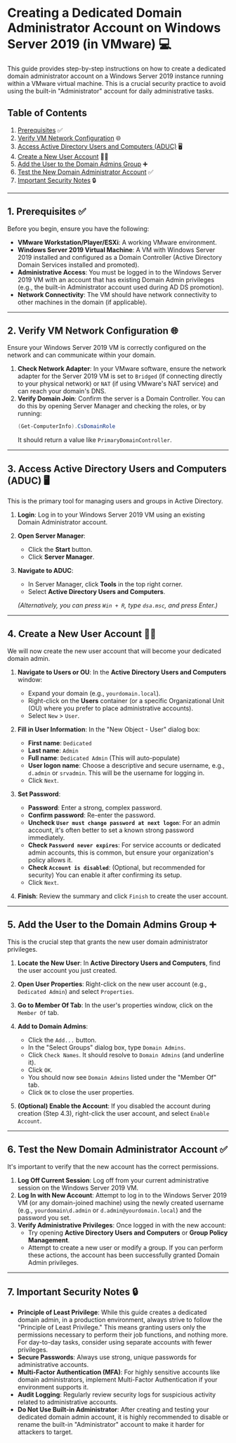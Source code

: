 # Creating a Dedicated Domain Administrator Account on Windows Server 2019 (in VMware) 💻

This guide provides step-by-step instructions on how to create a dedicated domain administrator account on a Windows Server 2019 instance running within a VMware virtual machine. This is a crucial security practice to avoid using the built-in "Administrator" account for daily administrative tasks.

## Table of Contents
1.  [Prerequisites](#1-prerequisites) ✅
2.  [Verify VM Network Configuration](#2-verify-vm-network-configuration) 🌐
3.  [Access Active Directory Users and Computers (ADUC)](#3-access-active-directory-users-and-computers-aduc) 🖥️
4.  [Create a New User Account](#4-create-a-new-user-account) 🧑‍💻
5.  [Add the User to the Domain Admins Group](#5-add-the-user-to-the-domain-admins-group) ➕
6.  [Test the New Domain Administrator Account](#6-test-the-new-domain-administrator-account) ✅
7.  [Important Security Notes](#7-important-security-notes) 🔒

---

## 1. Prerequisites ✅

Before you begin, ensure you have the following:

* **VMware Workstation/Player/ESXi**: A working VMware environment.
* **Windows Server 2019 Virtual Machine**: A VM with Windows Server 2019 installed and configured as a Domain Controller (Active Directory Domain Services installed and promoted).
* **Administrative Access**: You must be logged in to the Windows Server 2019 VM with an account that has existing Domain Admin privileges (e.g., the built-in Administrator account used during AD DS promotion).
* **Network Connectivity**: The VM should have network connectivity to other machines in the domain (if applicable).

---

## 2. Verify VM Network Configuration 🌐

Ensure your Windows Server 2019 VM is correctly configured on the network and can communicate within your domain.

1.  **Check Network Adapter**: In your VMware software, ensure the network adapter for the Server 2019 VM is set to `Bridged` (if connecting directly to your physical network) or `NAT` (if using VMware's NAT service) and can reach your domain's DNS.
2.  **Verify Domain Join**: Confirm the server is a Domain Controller. You can do this by opening Server Manager and checking the roles, or by running:
    ```powershell
    (Get-ComputerInfo).CsDomainRole
    ```
    It should return a value like `PrimaryDomainController`.

---

## 3. Access Active Directory Users and Computers (ADUC) 🖥️

This is the primary tool for managing users and groups in Active Directory.

1.  **Login**: Log in to your Windows Server 2019 VM using an existing Domain Administrator account.
2.  **Open Server Manager**:
    * Click the **Start** button.
    * Click **Server Manager**.
3.  **Navigate to ADUC**:
    * In Server Manager, click **Tools** in the top right corner.
    * Select **Active Directory Users and Computers**.

    *(Alternatively, you can press `Win + R`, type `dsa.msc`, and press Enter.)*

---

## 4. Create a New User Account 🧑‍💻

We will now create the new user account that will become your dedicated domain admin.

1.  **Navigate to Users or OU**: In the **Active Directory Users and Computers** window:
    * Expand your domain (e.g., `yourdomain.local`).
    * Right-click on the **Users** container (or a specific Organizational Unit (OU) where you prefer to place administrative accounts).
    * Select `New` > `User`.

2.  **Fill in User Information**: In the "New Object - User" dialog box:
    * **First name**: `Dedicated`
    * **Last name**: `Admin`
    * **Full name**: `Dedicated Admin` (This will auto-populate)
    * **User logon name**: Choose a descriptive and secure username, e.g., `d.admin` or `srvadmin`. This will be the username for logging in.
    * Click `Next`.

3.  **Set Password**:
    * **Password**: Enter a strong, complex password.
    * **Confirm password**: Re-enter the password.
    * **Uncheck `User must change password at next logon`**: For an admin account, it's often better to set a known strong password immediately.
    * **Check `Password never expires`**: For service accounts or dedicated admin accounts, this is common, but ensure your organization's policy allows it.
    * **Check `Account is disabled`**: (Optional, but recommended for security) You can enable it after confirming its setup.
    * Click `Next`.

4.  **Finish**: Review the summary and click `Finish` to create the user account.

---

## 5. Add the User to the Domain Admins Group ➕

This is the crucial step that grants the new user domain administrator privileges.

1.  **Locate the New User**: In **Active Directory Users and Computers**, find the user account you just created.
2.  **Open User Properties**: Right-click on the new user account (e.g., `Dedicated Admin`) and select `Properties`.
3.  **Go to Member Of Tab**: In the user's properties window, click on the `Member Of` tab.
4.  **Add to Domain Admins**:
    * Click the `Add...` button.
    * In the "Select Groups" dialog box, type `Domain Admins`.
    * Click `Check Names`. It should resolve to `Domain Admins` (and underline it).
    * Click `OK`.
    * You should now see `Domain Admins` listed under the "Member Of" tab.
    * Click `OK` to close the user properties.

5.  **(Optional) Enable the Account**: If you disabled the account during creation (Step 4.3), right-click the user account, and select `Enable Account`.

---

## 6. Test the New Domain Administrator Account ✅

It's important to verify that the new account has the correct permissions.

1.  **Log Off Current Session**: Log off from your current administrative session on the Windows Server 2019 VM.
2.  **Log In with New Account**: Attempt to log in to the Windows Server 2019 VM (or any domain-joined machine) using the newly created username (e.g., `yourdomain\d.admin` or `d.admin@yourdomain.local`) and the password you set.
3.  **Verify Administrative Privileges**: Once logged in with the new account:
    * Try opening **Active Directory Users and Computers** or **Group Policy Management**.
    * Attempt to create a new user or modify a group. If you can perform these actions, the account has been successfully granted Domain Admin privileges.

---

## 7. Important Security Notes 🔒

* **Principle of Least Privilege**: While this guide creates a dedicated domain admin, in a production environment, always strive to follow the "Principle of Least Privilege." This means granting users only the permissions necessary to perform their job functions, and nothing more. For day-to-day tasks, consider using separate accounts with fewer privileges.
* **Secure Passwords**: Always use strong, unique passwords for administrative accounts.
* **Multi-Factor Authentication (MFA)**: For highly sensitive accounts like domain administrators, implement Multi-Factor Authentication if your environment supports it.
* **Audit Logging**: Regularly review security logs for suspicious activity related to administrative accounts.
* **Do Not Use Built-in Administrator**: After creating and testing your dedicated domain admin account, it is highly recommended to disable or rename the built-in "Administrator" account to make it harder for attackers to target.

